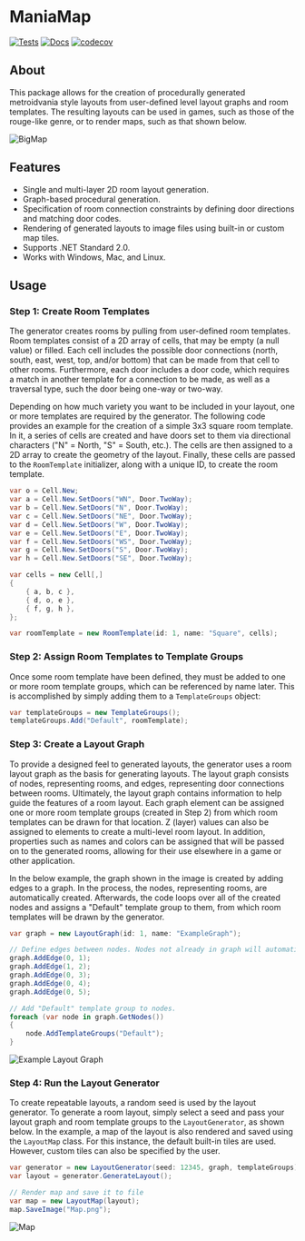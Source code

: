 # ManiaMap

[![Tests](https://github.com/mpewsey/ManiaMap/actions/workflows/tests.yml/badge.svg?event=push)](https://github.com/mpewsey/ManiaMap/actions/workflows/tests.yml)
[![Docs](https://github.com/mpewsey/ManiaMap/actions/workflows/docs.yml/badge.svg?event=push)](https://mpewsey.github.io/ManiaMap)
[![codecov](https://codecov.io/gh/mpewsey/ManiaMap/branch/main/graph/badge.svg?token=Q1LDU83FAQ)](https://codecov.io/gh/mpewsey/ManiaMap)

## About

This package allows for the creation of procedurally generated metroidvania style layouts from user-defined level layout graphs and room templates. The resulting layouts can be used in games, such as those of the rouge-like genre, or to render maps, such as that shown below.

![BigMap](https://user-images.githubusercontent.com/23442063/158001876-cb3962a8-9826-44e9-bb19-a5779e3f99d6.png)

## Features

* Single and multi-layer 2D room layout generation.
* Graph-based procedural generation.
* Specification of room connection constraints by defining door directions and matching door codes.
* Rendering of generated layouts to image files using built-in or custom map tiles.
* Supports .NET Standard 2.0.
* Works with Windows, Mac, and Linux.

## Usage

### Step 1: Create Room Templates

The generator creates rooms by pulling from user-defined room templates. Room templates consist of a 2D array of cells, that may be empty (a null value) or filled. Each cell includes the possible door connections (north, south, east, west, top, and/or bottom) that can be made from that cell to other rooms. Furthermore, each door includes a door code, which requires a match in another template for a connection to be made, as well as a traversal type, such the door being one-way or two-way.

Depending on how much variety you want to be included in your layout, one or more templates are required by the generator. The following code provides an example for the creation of a simple 3x3 square room template. In it, a series of cells are created and have doors set to them via directional characters ("N" = North, "S" = South, etc.). The cells are then assigned to a 2D array to create the geometry of the layout. Finally, these cells are passed to the `RoomTemplate` initializer, along with a unique ID, to create the room template.

```RoomTemplate.cs
var o = Cell.New;
var a = Cell.New.SetDoors("WN", Door.TwoWay);
var b = Cell.New.SetDoors("N", Door.TwoWay);
var c = Cell.New.SetDoors("NE", Door.TwoWay);
var d = Cell.New.SetDoors("W", Door.TwoWay);
var e = Cell.New.SetDoors("E", Door.TwoWay);
var f = Cell.New.SetDoors("WS", Door.TwoWay);
var g = Cell.New.SetDoors("S", Door.TwoWay);
var h = Cell.New.SetDoors("SE", Door.TwoWay);

var cells = new Cell[,]
{
    { a, b, c },
    { d, o, e },
    { f, g, h },
};

var roomTemplate = new RoomTemplate(id: 1, name: "Square", cells);
```

### Step 2: Assign Room Templates to Template Groups

Once some room template have been defined, they must be added to one or more room template groups, which can be referenced by name later. This is accomplished by simply adding them to a `TemplateGroups` object:

```TemplateGroups.cs
var templateGroups = new TemplateGroups();
templateGroups.Add("Default", roomTemplate);
```

### Step 3: Create a Layout Graph

To provide a designed feel to generated layouts, the generator uses a room layout graph as the basis for generating layouts. The layout graph consists of nodes, representing rooms, and edges, representing door connections between rooms. Ultimately, the layout graph contains information to help guide the features of a room layout. Each graph element can be assigned one or more room template groups (created in Step 2) from which room templates can be drawn for that location. Z (layer) values can also be assigned to elements to create a multi-level room layout. In addition, properties such as names and colors can be assigned that will be passed on to the generated rooms, allowing for their use elsewhere in a game or other application.

In the below example, the graph shown in the image is created by adding edges to a graph. In the process, the nodes, representing rooms, are automatically created. Afterwards, the code loops over all of the created nodes and assigns a "Default" template group to them, from which room templates will be drawn by the generator.

```LayoutGraph.cs
var graph = new LayoutGraph(id: 1, name: "ExampleGraph");

// Define edges between nodes. Nodes not already in graph will automatically be created.
graph.AddEdge(0, 1);
graph.AddEdge(1, 2);
graph.AddEdge(0, 3);
graph.AddEdge(0, 4);
graph.AddEdge(0, 5);

// Add "Default" template group to nodes.
foreach (var node in graph.GetNodes())
{
    node.AddTemplateGroups("Default");
}
```

![Example Layout Graph](https://user-images.githubusercontent.com/23442063/153694050-f653f3df-8170-4a2e-bd05-8f35083ccfef.png)

### Step 4: Run the Layout Generator

To create repeatable layouts, a random seed is used by the layout generator. To generate a room layout, simply select a seed and pass your layout graph and room template groups to the `LayoutGenerator`, as shown below. In the example, a map of the layout is also rendered and saved using the `LayoutMap` class. For this instance, the default built-in tiles are used. However, custom tiles can also be specified by the user.

```LayoutGenerator.cs
var generator = new LayoutGenerator(seed: 12345, graph, templateGroups);
var layout = generator.GenerateLayout();

// Render map and save it to file
var map = new LayoutMap(layout);
map.SaveImage("Map.png");
```

![Map](https://user-images.githubusercontent.com/23442063/153345310-25def719-c5a7-43c5-95ca-9e2e09493e54.png)
